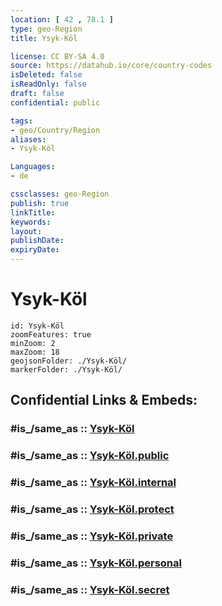 ```yaml
---
location: [ 42 , 78.1 ] 
type: geo-Region
title: Ysyk-Köl

license: CC BY-SA 4.0
source: https://datahub.io/core/country-codes
isDeleted: false
isReadOnly: false
draft: false
confidential: public

tags:
- geo/Country/Region
aliases:
- Ysyk-Köl

Languages:
- de

cssclasses: geo-Region
publish: true
linkTitle: 
keywords: 
layout: 
publishDate: 
expiryDate: 
---
```


# Ysyk-Köl

```leaflet
id: Ysyk-Köl
zoomFeatures: true 
minZoom: 2 
maxZoom: 18
geojsonFolder: ./Ysyk-Köl/
markerFolder: ./Ysyk-Köl/
```


## Confidential Links & Embeds: 

### #is_/same_as :: [Ysyk-Köl](/_Standards/Earth/Continent/Asia/Asia~Central/Kyrgyzstan/Regions~Kyrgyzstan/Ysyk-Köl.md) 

### #is_/same_as :: [Ysyk-Köl.public](/_public/Earth/Continent/Asia/Asia~Central/Kyrgyzstan/Regions~Kyrgyzstan/Ysyk-Köl.public.md) 

### #is_/same_as :: [Ysyk-Köl.internal](/_internal/Earth/Continent/Asia/Asia~Central/Kyrgyzstan/Regions~Kyrgyzstan/Ysyk-Köl.internal.md) 

### #is_/same_as :: [Ysyk-Köl.protect](/_protect/Earth/Continent/Asia/Asia~Central/Kyrgyzstan/Regions~Kyrgyzstan/Ysyk-Köl.protect.md) 

### #is_/same_as :: [Ysyk-Köl.private](/_private/Earth/Continent/Asia/Asia~Central/Kyrgyzstan/Regions~Kyrgyzstan/Ysyk-Köl.private.md) 

### #is_/same_as :: [Ysyk-Köl.personal](/_personal/Earth/Continent/Asia/Asia~Central/Kyrgyzstan/Regions~Kyrgyzstan/Ysyk-Köl.personal.md) 

### #is_/same_as :: [Ysyk-Köl.secret](/_secret/Earth/Continent/Asia/Asia~Central/Kyrgyzstan/Regions~Kyrgyzstan/Ysyk-Köl.secret.md)

